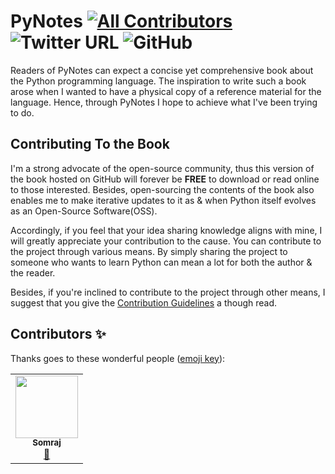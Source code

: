 # PyNotes [![All Contributors](https://img.shields.io/badge/All_Contributors-1-orange.svg?style=flat-square)](#contributors-) ![Twitter URL](https://img.shields.io/twitter/url?label=Tweet&style=social&url=https%3A%2F%2Ftwitter.com%2FJarmosan) ![GitHub](https://img.shields.io/github/license/Jarmos-san/pynotes?color=Blue&label=License&style=flat-square)

Readers of PyNotes can expect a concise yet comprehensive book about the Python programming language. The inspiration to write such a book arose when I wanted to have a physical copy of a reference material for the language. Hence, through PyNotes I hope to achieve what I've been trying to do.

## Contributing To the Book

I'm a strong advocate of the open-source community, thus this version of the book hosted on GitHub will forever be **FREE** to download or read online to those interested. Besides, open-sourcing the contents of the book also enables me to make iterative updates to it as & when Python itself evolves as an Open-Source Software(OSS).

Accordingly, if you feel that your idea sharing knowledge aligns with mine, I will greatly appreciate your contribution to the cause. You can contribute to the project through various means. By simply sharing the project to someone who wants to learn Python can mean a lot for both the author & the reader.

Besides, if you're inclined to contribute to the project through other means, I suggest that you give the [Contribution Guidelines](https://github.com/Jarmos-san/pynotes/blob/master/CODE_OF_CONDUCT.md) a though read.


## Contributors ✨

Thanks goes to these wonderful people ([emoji key](https://allcontributors.org/docs/en/emoji-key)):

<!-- ALL-CONTRIBUTORS-LIST:START - Do not remove or modify this section -->
<!-- prettier-ignore-start -->
<!-- markdownlint-disable -->
<table>
  <tr>
    <td align="center"><a href="https://about.me/jarmos"><img src="https://avatars3.githubusercontent.com/u/31373860?v=4" width="100px;" alt=""/><br /><sub><b>Somraj</b></sub></a><br /><a href="#maintenance-Jarmos-san" title="Maintenance">🚧</a></td>
  </tr>
</table>

<!-- markdownlint-enable -->
<!-- prettier-ignore-end -->
<!-- ALL-CONTRIBUTORS-LIST:END -->
